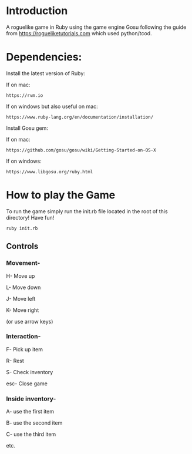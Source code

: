 # Introduction
 A roguelike game in Ruby using the game engine Gosu following the guide from https://rogueliketutorials.com which used python/tcod.

 # Dependencies: 
Install the latest version of Ruby:


If on mac: 

	https://rvm.io 


If on windows but also useful on mac: 
	
	https://www.ruby-lang.org/en/documentation/installation/
 
 
Install Gosu gem: 

If on mac:

	https://github.com/gosu/gosu/wiki/Getting-Started-on-OS-X


If on windows: 
			
	https://www.libgosu.org/ruby.html
	
# How to play the Game

To run the game simply run the init.rb file located in the root of this directory! Have fun!

	ruby init.rb

## Controls
### Movement-

H- Move up

L- Move down

J- Move left

K- Move right

(or use arrow keys)

### Interaction- 

F- Pick up item

R- Rest

S- Check inventory

esc- Close game

### Inside inventory-
A- use the first item

B- use the second item

C- use the third item

etc.
